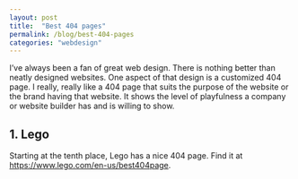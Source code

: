 ```yaml
---
layout: post
title:  "Best 404 pages"
permalink: /blog/best-404-pages
categories: "webdesign"
---
```


I’ve always been a fan of great web design. There is nothing better than neatly designed websites. One aspect of that design is a customized 404 page. I really, really like a 404 page that suits the purpose of the website or the brand having that website. It shows the level of playfulness a company or website builder has and is willing to show.

## 1. Lego

Starting at the tenth place, Lego has a nice 404 page. Find it at https://www.lego.com/en-us/best404page.
